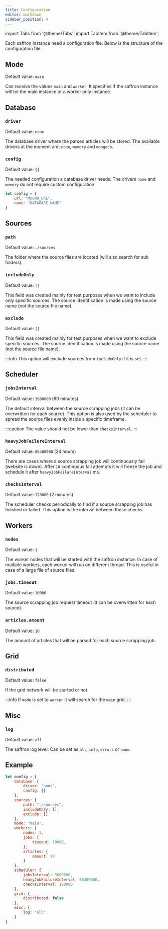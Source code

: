 ```yaml
---
title: Configuration
editor: markdown
sidebar_position: 4
---
```


import Tabs from '@theme/Tabs';
import TabItem from '@theme/TabItem';

Each saffron instance need a configuration file. Below is the structure of the configuration file.

## Mode
Default value: `main`

Can receive the values `main` and `worker`. It specifies if the saffron instance will be the main instance
or a worker only instance.

## Database

### `driver`
Default value: `none`

The database driver where the parsed articles will be stored.
The available drivers at the moment are: `none`, `memory` and `mongodb`.

### `config`
Default value: `{}`

The needed configuration a database driver needs. The drivers `none` and `memory` do not require custom configuration.

<Tabs groupdId="dbdriver">
<TabItem value="mongodb" label="mongodb">

```js
let config = {
    url: "MOGNO_URL",
    name: "DATABASE_NAME"
}
```

</TabItem>
</Tabs>


## Sources

### `path`
Default value: `./sources`

The folder where the source files are located (will also search for sub folders).

### `includeOnly`
Default value: `[]`

This field was created mainly for test purposes when we want to include only specific sources.
The source identification is made using the source name (not the source file name).

### `exclude`
Default value: `[]`

This field was created mainly for test purposes when we want to exclude specific sources.
The source identification is made using the source name (not the source file name).

:::info
This option will exclude sources from `includeOnly` if it is set.
:::


## Scheduler

### `jobsInterval`
Default value: `3600000` (60 minutes)

The default interval between the source scrapping jobs (it can be overwritten for each source).
This option is also used by the scheduler to spread the source files evenly inside a specific timeframe.

:::caution
The value should not be lower than `checksInterval`.
:::

### `heavyJobFailureInterval`
Default value: `86400000` (24 hours)

There are cases where a source scrapping job will continuously fail (website is down).
After `10` continuous fail attempts it will freeze the job and schedule it after `heavyJobFailureInterval` ms.

### `checksInterval`
Default value: `120000` (2 minutes)

The scheduler checks periodically to find if a source scrapping job has finished or failed.
This option is the interval between these checks. 


## Workers

### `nodes`
Default value: `1`

The worker nodes that will be started with the saffron instance. In case of multiple workers,
each worker will run on different thread. This is useful in case of a large file of source files.

### `jobs.timeout`
Default value: `10000`

The source scrapping job request timeout (it can be overwritten for each source).

### `articles.amount`
Default value: `10`

The amount of articles that will be parsed for each source scrapping job.

## Grid
### `distributed`
Default value: `false`

If the grid network will be started or not.

:::info
If `mode` is set to `worker` it will search for the `main` grid.
:::


## Misc
### `log`
Default value: `all`

The saffron log level. Can be set as `all`, `info`, `errors` or `none`.


## Example

```js
let oonfig = {
    database: {
        driver: "none",
        config: {}
    },
    sources: {
        path: "./sources",
        includeOnly: [],
        exclude: []
    },
    mode: "main",
    workers: {
        nodes: 1,
        jobs: {
            timeout: 10000,
        },
        articles: {
            amount: 10
        }
    },
    scheduler: {
        jobsInterval: 3600000,
        heavyJobFailureInterval: 86400000,
        checksInterval: 120000
    },
    grid: {
        distributed: false
    },
    misc: {
        log: "all"
    }
}
```